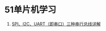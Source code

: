 # 51单片机学习

1. [SPI、I2C、UART（即串口）三种串行总线详解](https://blog.csdn.net/oqqHuTu12345678/article/details/65445338?utm_medium=distribute.pc_relevant_t0.none-task-blog-2%7Edefault%7EBlogCommendFromMachineLearnPai2%7Edefault-1.control&dist_request_id=1331989.12570.16188189077881549&depth_1-utm_source=distribute.pc_relevant_t0.none-task-blog-2%7Edefault%7EBlogCommendFromMachineLearnPai2%7Edefault-1.control)
